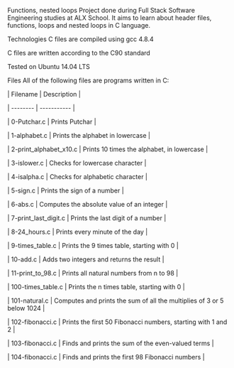 Functions, nested loops
Project done during Full Stack Software Engineering studies at ALX School. It aims to learn about header files, functions, loops and nested loops in C language.

Technologies
C files are compiled using gcc 4.8.4

C files are written according to the C90 standard

Tested on Ubuntu 14.04 LTS

Files
All of the following files are programs written in C:

| Filename | Description |

| -------- | ----------- |

| 0-Putchar.c | Prints Putchar |

| 1-alphabet.c | Prints the alphabet in lowercase |

| 2-print_alphabet_x10.c | Prints 10 times the alphabet, in lowercase |

| 3-islower.c | Checks for lowercase character |

| 4-isalpha.c | Checks for alphabetic character |

| 5-sign.c | Prints the sign of a number |

| 6-abs.c | Computes the absolute value of an integer |

| 7-print_last_digit.c | Prints the last digit of a number |

| 8-24_hours.c | Prints every minute of the day |

| 9-times_table.c | Prints the 9 times table, starting with 0 |

| 10-add.c | Adds two integers and returns the result |

| 11-print_to_98.c | Prints all natural numbers from n to 98 |

| 100-times_table.c | Prints the n times table, starting with 0 |

| 101-natural.c | Computes and prints the sum of all the multiplies of 3 or 5 below 1024 |

| 102-fibonacci.c | Prints the first 50 Fibonacci numbers, starting with 1 and 2 |

| 103-fibonacci.c | Finds and prints the sum of the even-valued terms |

| 104-fibonacci.c | Finds and prints the first 98 Fibonacci numbers |
